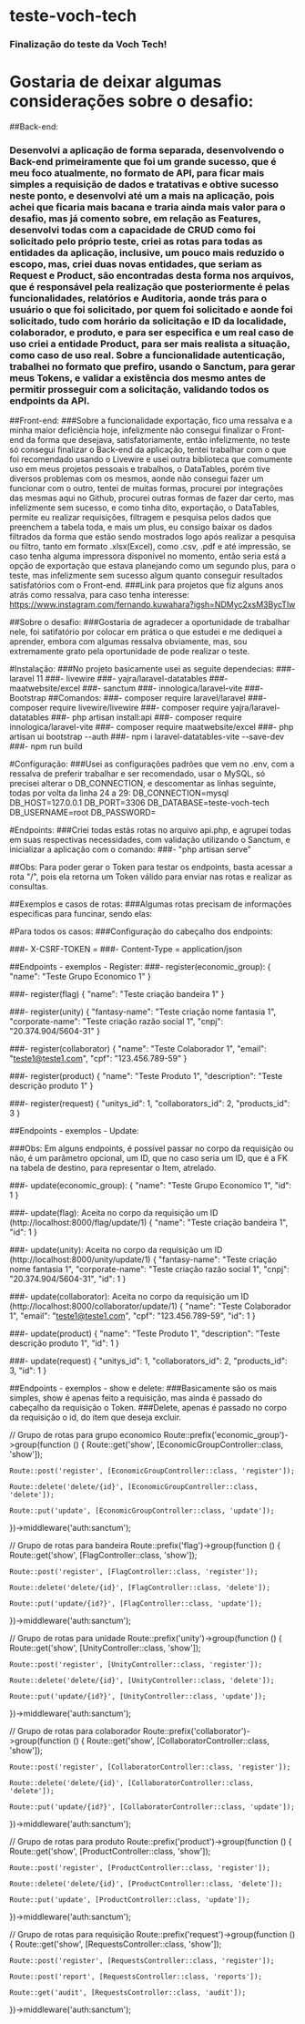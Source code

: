 # teste-voch-tech

### Finalização do teste da Voch Tech!

# Gostaria de deixar algumas considerações sobre o desafio:

##Back-end:
### Desenvolvi a aplicação de forma separada, desenvolvendo o Back-end primeiramente que foi um grande sucesso, que é meu foco atualmente, no formato de API, para ficar mais simples a requisição de dados e tratativas e obtive sucesso neste ponto, e desenvolvi até um a mais na aplicação, pois achei que ficaria mais bacana e traria ainda mais valor para o desafio, mas já comento sobre, em relação as Features, desenvolvi todas com a capacidade de CRUD como foi solicitado pelo próprio teste, criei as rotas para todas as entidades da aplicação, inclusive, um pouco mais reduzido o escopo, mas, criei duas novas entidades, que seriam as Request e Product, são encontradas desta forma nos arquivos, que é responsável pela realização que posteriormente é pelas funcionalidades, relatórios e Auditoria, aonde trás para o usuário o que foi solicitado, por quem foi solicitado e aonde foi solicitado, tudo com horário da solicitação e ID da localidade, colaborador, e produto, e para ser especifica e um real caso de uso criei a entidade Product, para ser mais realista a situação, como caso de uso real. Sobre a funcionalidade autenticação, trabalhei no formato que prefiro, usando o Sanctum, para gerar meus Tokens, e validar a existência dos mesmo antes de permitir prosseguir com a solicitação, validando todos os endpoints da API.

##Front-end:
###Sobre a funcionalidade exportação, fico uma ressalva e a minha maior deficiência hoje, infelizmente não consegui finalizar o Front-end da forma que desejava, satisfatoriamente, então infelizmente, no teste só consegui finalizar o Back-end da aplicação, tentei trabalhar com o que foi recomendado usando o Livewire e usei outra biblioteca que comumente uso em meus projetos pessoais e trabalhos, o DataTables, porém tive diversos problemas com os mesmos, aonde não consegui fazer um funcionar com o outro, tentei de muitas formas, procurei por integrações das mesmas aqui no Github, procurei outras formas de fazer dar certo, mas infelizmente sem sucesso, e como tinha dito, exportação, o DataTables, permite eu realizar requisições, filtragem e pesquisa pelos dados que preenchem a tabela toda, e mais um plus, eu consigo baixar os dados filtrados da forma que estão sendo mostrados logo após realizar a pesquisa ou filtro, tanto em formato .xlsx(Excel), como .csv, .pdf e até impressão, se caso tenha alguma impressora disponível no momento, então seria está a opção de exportação que estava planejando como um segundo plus, para o teste, mas infelizmente sem sucesso algum quanto conseguir resultados satisfatórios com o Front-end.
###Link para projetos que fiz alguns anos atrás como ressalva, para caso tenha interesse: https://www.instagram.com/fernando.kuwahara?igsh=NDMyc2xsM3BycTlw

##Sobre o desafio:
###Gostaria de agradecer a oportunidade de trabalhar nele, foi satifatório por colocar em prática o que estudei e me dediquei a aprender, embora com algumas ressalva obviamente, mas, sou extremamente grato pela oportunidade de pode realizar o teste.

#Instalação:
###No projeto basicamente usei as seguite dependecias:
###- laravel 11
###- livewire
###- yajra/laravel-datatables
###- maatwebsite/excel
###- sanctum
###- innologica/laravel-vite
###- Bootstrap
##Comandos:
###- composer require laravel/laravel
###- composer require livewire/livewire
###- composer require yajra/laravel-datatables
###- php artisan install:api
###- composer require innologica/laravel-vite
###- composer require maatwebsite/excel
###- php artisan ui bootstrap --auth
###- npm i laravel-datatables-vite --save-dev
###- npm run build

#Configuração:
###Usei as configurações padrões que vem no .env, com a ressalva de preferir trabalhar e ser recomendado, usar o MySQL, só precisei alterar o DB_CONNECTION, e descomentar as linhas seguinte, todas por volta da linha 24 a 29:
DB_CONNECTION=mysql
DB_HOST=127.0.0.1
DB_PORT=3306
DB_DATABASE=teste-voch-tech
DB_USERNAME=root
DB_PASSWORD=

#Endpoints:
###Criei todas estás rotas no arquivo api.php, e agrupei todas em suas respectivas necessidades, com validação utilizando o Sanctum, e inicializar a aplicação com o comando:
###- "php artisan serve"

##Obs: Para poder gerar o Token para testar os endpoints, basta acessar a rota "/", pois ela retorna um Token válido para enviar nas rotas e realizar as consultas.

##Exemplos e casos de rotas:
###Algumas rotas precisam de informações especificas para funcinar, sendo elas:

#Para todos os casos:
###Configuração do cabeçalho dos endpoints:

###- X-CSRF-TOKEN = <Token>
###- Content-Type = application/json

##Endpoints - exemplos - Register:
###- register(economic_group):
{
  "name": "Teste Grupo Economico 1"
}

###- register(flag)
{
  "name": "Teste criação bandeira 1"
}

###- register(unity)
{
  "fantasy-name": "Teste criação nome fantasia 1",
  "corporate-name": "Teste criação razão social 1",
  "cnpj": "20.374.904/5604-31"
}

###- register(collaborator)
{
  "name": "Teste Colaborador 1",
  "email": "teste1@teste1.com",
  "cpf": "123.456.789-59"
}

###- register(product)
{
  "name": "Teste Produto 1",
  "description": "Teste descrição produto 1"
}

###- register(request)
{
  "unitys_id": 1,
  "collaborators_id": 2,
  "products_id": 3
}

##Endpoints - exemplos - Update:

###Obs: Em alguns endpoints, é possível passar no corpo da requisição ou não, é um parâmetro opcional, um ID, que no caso seria um ID, que é a FK na tabela de destino, para representar o Item, atrelado.

###- update(economic_group):
{
  "name": "Teste Grupo Economico 1",
  "id": 1
}

###- update(flag): Aceita no corpo da requisição um ID (http://localhost:8000/flag/update/1)
{
  "name": "Teste criação bandeira 1",
  "id": 1
}

###- update(unity): Aceita no corpo da requisição um ID (http://localhost:8000/unity/update/1)
{
  "fantasy-name": "Teste criação nome fantasia 1",
  "corporate-name": "Teste criação razão social 1",
  "cnpj": "20.374.904/5604-31",
  "id": 1
}

###- update(collaborator): Aceita no corpo da requisição um ID (http://localhost:8000/collaborator/update/1)
{
  "name": "Teste Colaborador 1",
  "email": "teste1@teste1.com",
  "cpf": "123.456.789-59",
  "id": 1
}

###- update(product)
{
  "name": "Teste Produto 1",
  "description": "Teste descrição produto 1",
  "id": 1
}

###- update(request)
{
  "unitys_id": 1,
  "collaborators_id": 2,
  "products_id": 3,
  "id": 1
}

##Endpoints - exemplos - show e delete:
###Basicamente são os mais simples, show é apenas feito a requisição, mas ainda é passado do cabeçalho da requisição o Token.
###Delete, apenas é passado no corpo da requisição o id, do item que deseja excluir.

// Grupo de rotas para grupo economico
Route::prefix('economic_group')->group(function () {
    Route::get('show', [EconomicGroupController::class, 'show']);

    Route::post('register', [EconomicGroupController::class, 'register']);

    Route::delete('delete/{id}', [EconomicGroupController::class, 'delete']);

    Route::put('update', [EconomicGroupController::class, 'update']);
})->middleware('auth:sanctum');

// Grupo de rotas para bandeira
Route::prefix('flag')->group(function () {
    Route::get('show', [FlagController::class, 'show']);

    Route::post('register', [FlagController::class, 'register']);

    Route::delete('delete/{id}', [FlagController::class, 'delete']);

    Route::put('update/{id?}', [FlagController::class, 'update']);
})->middleware('auth:sanctum');

// Grupo de rotas para unidade
Route::prefix('unity')->group(function () {
    Route::get('show', [UnityController::class, 'show']);

    Route::post('register', [UnityController::class, 'register']);

    Route::delete('delete/{id}', [UnityController::class, 'delete']);

    Route::put('update/{id?}', [UnityController::class, 'update']);
})->middleware('auth:sanctum');

// Grupo de rotas para colaborador
Route::prefix('collaborator')->group(function () {
    Route::get('show', [CollaboratorController::class, 'show']);

    Route::post('register', [CollaboratorController::class, 'register']);

    Route::delete('delete/{id}', [CollaboratorController::class, 'delete']);

    Route::put('update/{id?}', [CollaboratorController::class, 'update']);
})->middleware('auth:sanctum');

// Grupo de rotas para produto
Route::prefix('product')->group(function () {
    Route::get('show', [ProductController::class, 'show']);

    Route::post('register', [ProductController::class, 'register']);

    Route::delete('delete/{id}', [ProductController::class, 'delete']);

    Route::put('update', [ProductController::class, 'update']);
})->middleware('auth:sanctum');

// Grupo de rotas para requisição
Route::prefix('request')->group(function () {
    Route::get('show', [RequestsController::class, 'show']);

    Route::post('register', [RequestsController::class, 'register']);

    Route::post('report', [RequestsController::class, 'reports']);

    Route::get('audit', [RequestsController::class, 'audit']);
})->middleware('auth:sanctum');















